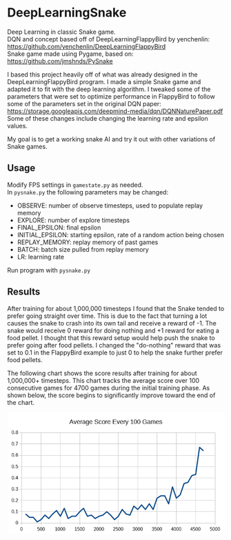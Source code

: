 # DeepLearningSnake
Deep Learning in classic Snake game.<br/>
DQN and concept based off of DeepLearningFlappyBird by yenchenlin: https://github.com/yenchenlin/DeepLearningFlappyBird <br/>
Snake game made using Pygame, based on: https://github.com/jmshnds/PySnake <br/>

I based this project heavily off of what was already designed in the DeepLearningFlappyBird program. 
I made a simple Snake game and adapted it to fit with the deep learning algorithm. 
I tweaked some of the parameters that were set to optimize performance in FlappyBird to follow some of the parameters set in the original DQN paper: https://storage.googleapis.com/deepmind-media/dqn/DQNNaturePaper.pdf <br/>
Some of these changes include changing the learning rate and epsilon values. 

My goal is to get a working snake AI and try it out with other variations of Snake games. <br/>

## Usage
Modify FPS settings in `gamestate.py` as needed.<br/>
In `pysnake.py` the following parameters may be changed:<br/>
- OBSERVE: number of observe timesteps, used to populate replay memory
- EXPLORE: number of explore timesteps
- FINAL\_EPSILON: final epsilon
- INITIAL\_EPSILON: starting epsilon, rate of a random action being chosen
- REPLAY\_MEMORY: replay memory of past games
- BATCH: batch size pulled from replay memory
- LR: learning rate

Run program with `pysnake.py`<br/>

## Results
After training for about 1,000,000 timesteps I found that the Snake tended to prefer going straight over time. 
This is due to the fact that turning a lot causes the snake to crash into its own tail and receive a reward of -1. 
The snake would receive 0 reward for doing nothing and +1 reward for eating a food pellet.
I thought that this reward setup would help push the snake to prefer going after food pellets. 
I changed the "do-nothing" reward that was set to 0.1 in the FlappyBird example to just 0 to help the snake further prefer food pellets. 

The following chart shows the score results after training for about 1,000,000+ timesteps. This chart tracks the average score over 100 consecutive games for 4700 games during the initial training phase. As shown below, the score begins to significantly improve toward the end of the chart. 

![chart for average score](https://github.com/jmshnds/DeepLearningSnake/blob/master/Images/scores_100avg_1mil.png)

